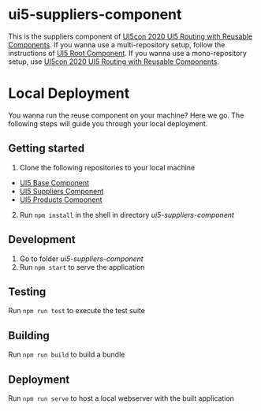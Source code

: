# ui5-suppliers-component

This is the suppliers component of [UI5con 2020 UI5 Routing with Reusable Components](https://github.com/flovogt/ui5con20-ui5-routing/).
If you wanna use a multi-repository setup, follow the instructions of [UI5 Root Component](https://github.com/flovogt/ui5-root-component).
If you wanna use a mono-repository setup, use [UI5con 2020 UI5 Routing with Reusable Components](https://github.com/flovogt/ui5con20-ui5-routing/).

# Local Deployment
You wanna run the reuse component on your machine? Here we go. The following steps will guide you through your local deployment.

## Getting started 
1. Clone the following repositories to your local machine
* [UI5 Base Component](https://github.com/flovogt/ui5-base-component)
* [UI5 Suppliers Component](https://github.com/flovogt/ui5-suppliers-component)
* [UI5 Products Component](https://github.com/flovogt/ui5-products-component)
2. Run `npm install` in the shell in directory *ui5-suppliers-component*

## Development
1. Go to folder *ui5-suppliers-component*
2. Run `npm start` to serve the application

## Testing
Run `npm run test` to execute the test suite

## Building
Run `npm run build` to build a bundle

## Deployment
Run `npm run serve` to host a local webserver with the built application